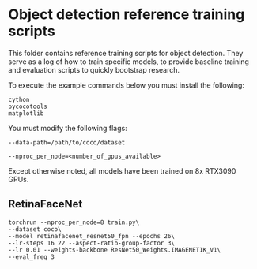 # Object detection reference training scripts

This folder contains reference training scripts for object detection.
They serve as a log of how to train specific models, to provide baseline
training and evaluation scripts to quickly bootstrap research.

To execute the example commands below you must install the following:

```shell
cython
pycocotools
matplotlib
```

You must modify the following flags:

`--data-path=/path/to/coco/dataset`

`--nproc_per_node=<number_of_gpus_available>`

Except otherwise noted, all models have been trained on 8x RTX3090 GPUs.

## RetinaFaceNet

```shell
torchrun --nproc_per_node=8 train.py\
--dataset coco\
--model retinafacenet_resnet50_fpn --epochs 26\
--lr-steps 16 22 --aspect-ratio-group-factor 3\
--lr 0.01 --weights-backbone ResNet50_Weights.IMAGENET1K_V1\
--eval_freq 3

```
